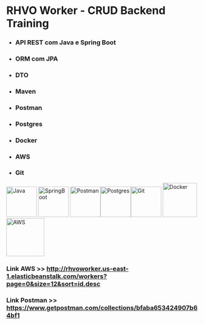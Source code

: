 # RHVO Worker - CRUD Backend Training

* ### API REST com Java e Spring Boot
* ### ORM com JPA
* ### DTO
* ### Maven
* ### Postman
* ### Postgres
* ### Docker
* ### AWS
* ### Git

<img src="https://cdn.jsdelivr.net/gh/devicons/devicon/icons/java/java-original.svg" alt="Java" width="80" heigth="80" /> <img src="https://cdn.jsdelivr.net/gh/devicons/devicon/icons/spring/spring-original.svg" alt="SpringBoot" width="80" heigth="80" /> <img src="https://www.vectorlogo.zone/logos/getpostman/getpostman-icon.svg" alt="Postman" width="80" height="80"/><img src="https://cdn.jsdelivr.net/gh/devicons/devicon/icons/postgresql/postgresql-original.svg" alt="Postgres" width="80" heigth="80" /><img src="https://cdn.jsdelivr.net/gh/devicons/devicon/icons/git/git-plain.svg" alt="Git" width="80" heigth="80" /> <img src="https://cdn.jsdelivr.net/gh/devicons/devicon/icons/docker/docker-plain.svg" alt="Docker" width="90" heigth="90" /> <img src="https://cdn.jsdelivr.net/gh/devicons/devicon/icons/amazonwebservices/amazonwebservices-plain-wordmark.svg" alt="AWS" width="100" heigth="100" />

### Link AWS >> <http://rhvoworker.us-east-1.elasticbeanstalk.com/workers?page=0&size=12&sort=id,desc>

### Link Postman >> <https://www.getpostman.com/collections/bfaba653424907b64bf1>
